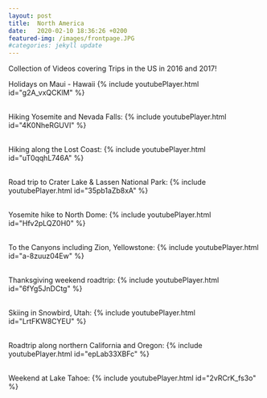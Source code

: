```yaml
---
layout: post
title:  North America
date:   2020-02-10 18:36:26 +0200
featured-img: /images/frontpage.JPG
#categories: jekyll update
---
```


Collection of Videos covering Trips in the US in 2016 and 2017!

<!-- ![_config.yml]({{ site.baseurl }}/images/frontpage.JPG) -->

<!-- <iframe width="420" height="315" src="http://www.youtube.com/embed/a-8zuuz04Ew" frameborder="0" allowfullscreen></iframe> -->


Holidays on Maui - Hawaii
{% include youtubePlayer.html id="g2A_vxQCKlM" %}
<br><br>

Hiking Yosemite and Nevada Falls:
{% include youtubePlayer.html id="4K0NheRGUVI" %}
<br><br>

Hiking along the Lost Coast:
{% include youtubePlayer.html id="uT0qqhL746A" %}
<br><br>

Road trip to Crater Lake & Lassen National Park:
{% include youtubePlayer.html id="35pb1aZb8xA" %}
<br><br>

Yosemite hike to North Dome:
{% include youtubePlayer.html id="Hfv2pLQZ0H0" %}
<br><br>

To the Canyons including Zion, Yellowstone:
{% include youtubePlayer.html id="a-8zuuz04Ew" %}
<br><br>

Thanksgiving weekend roadtrip:
{% include youtubePlayer.html id="6fYg5JnDCtg" %}
<br><br>

Skiing in Snowbird, Utah:
{% include youtubePlayer.html id="LrtFKW8CYEU" %}
<br><br>

Roadtrip along northern California and Oregon:
{% include youtubePlayer.html id="epLab33XBFc" %}
<br><br>

Weekend at Lake Tahoe:
{% include youtubePlayer.html id="2vRCrK_fs3o" %}
<br><br>


<!-- You’ll find this post in your `_posts` directory. Go ahead and edit it and re-build the site to see your changes. You can rebuild the site in many different ways, but the most common way is to run `jekyll serve`, which launches a web server and auto-regenerates your site when a file is updated. -->

<!-- To add new posts, simply add a file in the `_posts` directory that follows the convention `YYYY-MM-DD-name-of-post.ext` and includes the necessary front matter. Take a look at the source for this post to get an idea about how it works. -->